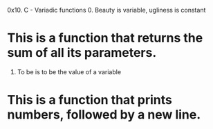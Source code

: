 0x10. C - Variadic functions
0. Beauty is variable, ugliness is constant
# This is a function that returns the sum of all its parameters.
1. To be is to be the value of a variable
# This is a function that prints numbers, followed by a new line.

